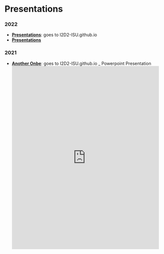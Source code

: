 # Presentations

### 2022

- [**Presentations**](https://I2D2-ISU.github.io/Presentations/2022-12-14_ECI-indicators-2022/slides.html): goes to I2D2-ISU.github.io
- [**Presentations**](2022-12-14_ECI-indicators-2022/slides.html)  


### 2021
- [**Another Onbe**](https://I2D2-ISU.github.io/Presentations/2022-12-14_ECI-indicators-2022/slides.html): goes to I2D2-ISU.github.io
_ Powerpoint Presentation <iframe src='https://view.officeapps.live.com/op/embed.aspx?src=[https://I2D2-ISU.github.io/Presentations/2021-09-22_MIECHV-I2D2-data-drive/Dashboard_Presentation_MIECHV_2021-09-22.pptx]' width='100%' height='600px' frameborder='0'>

